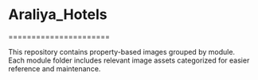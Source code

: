 # Araliya_Hotels
======================

This repository contains property-based images grouped by module.  
Each module folder includes relevant image assets categorized for easier reference and maintenance.
